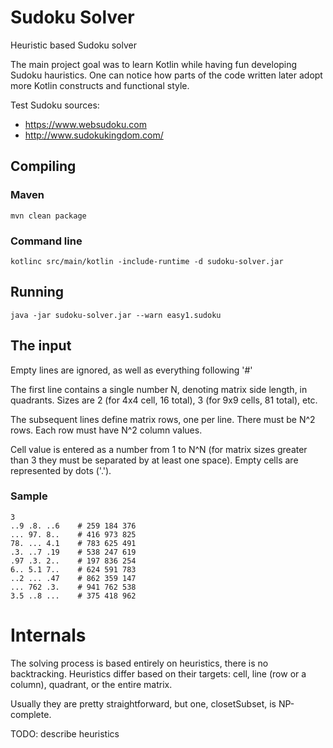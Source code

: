 # Sudoku Solver
Heuristic based Sudoku solver

The main project goal was to learn Kotlin while having fun developing Sudoku
hauristics. One can notice how parts of the code written later adopt more
Kotlin constructs and functional style.

Test Sudoku sources:
* https://www.websudoku.com
* http://www.sudokukingdom.com/

## Compiling

### Maven
`mvn clean package`

### Command line
`kotlinc src/main/kotlin -include-runtime -d sudoku-solver.jar`


## Running
`java -jar sudoku-solver.jar --warn easy1.sudoku`

## The input
Empty lines are ignored, as well as everything following '#'

The first line contains a single number N, denoting matrix side length, in quadrants.
Sizes are 2 (for 4x4 cell, 16 total), 3 (for 9x9 cells, 81 total), etc.

The subsequent lines define matrix rows, one per line. There must be N^2 rows.
Each row must have N^2 column values.

Cell value is entered as a number from 1 to N^N (for matrix sizes greater than 3 they must be separated by at least one space).
Empty cells are represented by dots ('.').

### Sample

```
3
..9 .8. ..6    # 259 184 376
... 97. 8..    # 416 973 825
78. ... 4.1    # 783 625 491
.3. ..7 .19    # 538 247 619
.97 .3. 2..    # 197 836 254
6.. 5.1 7..    # 624 591 783
..2 ... .47    # 862 359 147
... 762 .3.    # 941 762 538
3.5 ..8 ...    # 375 418 962
```


# Internals
The solving process is based entirely on heuristics, there is no backtracking. 
Heuristics differ based on their targets: cell, line (row or a column), quadrant, or the entire matrix.

Usually they are pretty straightforward, but one, closetSubset, is NP-complete.

TODO: describe heuristics
